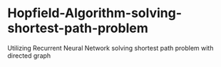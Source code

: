 # Hopfield-Algorithm-solving-shortest-path-problem
Utilizing Recurrent Neural Network solving shortest path problem with directed graph

